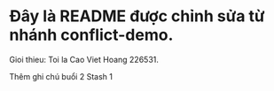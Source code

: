# Đây là README được chỉnh sửa từ nhánh conflict-demo.
Gioi thieu: Toi la Cao Viet Hoang 226531.

Thêm ghi chú buổi 2
Stash 1
